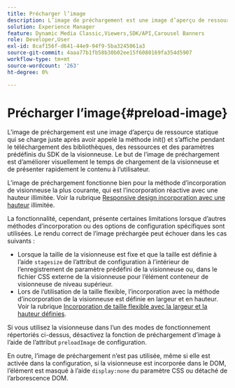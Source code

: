 ```yaml
---
title: Précharger l’image
description: L’image de préchargement est une image d’aperçu de ressource statique qui se charge juste après avoir appelé la méthode init() et s’affiche pendant le téléchargement des bibliothèques, des ressources et des paramètres prédéfinis du SDK de la visionneuse. Le but de l’image de préchargement est d’améliorer visuellement le temps de chargement de la visionneuse et de présenter rapidement le contenu à l’utilisateur.
solution: Experience Manager
feature: Dynamic Media Classic,Viewers,SDK/API,Carousel Banners
role: Developer,User
exl-id: 8caf156f-d641-44e9-94f9-5ba3245061a3
source-git-commit: 4aaa77b1fb58b30b02ee15f6080169fa354d5907
workflow-type: tm+mt
source-wordcount: '263'
ht-degree: 0%

---
```


# Précharger l’image{#preload-image}

L’image de préchargement est une image d’aperçu de ressource statique qui se charge juste après avoir appelé la méthode init() et s’affiche pendant le téléchargement des bibliothèques, des ressources et des paramètres prédéfinis du SDK de la visionneuse. Le but de l’image de préchargement est d’améliorer visuellement le temps de chargement de la visionneuse et de présenter rapidement le contenu à l’utilisateur.

L’image de préchargement fonctionne bien pour la méthode d’incorporation de visionneuse la plus courante, qui est l’incorporation réactive avec une hauteur illimitée. Voir la rubrique [Responsive design incorporation avec une hauteur](../../c-html5-aem-asset-viewers/c-html5-aem-carousel/c-html5-aem-carousel.md#concept-b44f1df3c1c64d4e8b5565e7736bf95e) illimitée.

La fonctionnalité, cependant, présente certaines limitations lorsque d’autres méthodes d’incorporation ou des options de configuration spécifiques sont utilisées. Le rendu correct de l’image préchargée peut échouer dans les cas suivants :

* Lorsque la taille de la visionneuse est fixe et que la taille est définie à l’aide `stagesize` de l’attribut de configuration à l’intérieur de l’enregistrement de paramètre prédéfini de la visionneuse ou, dans le fichier CSS externe de la visionneuse pour l’élément conteneur de visionneuse de niveau supérieur.
* Lors de l’utilisation de la taille flexible, l’incorporation avec la méthode d’incorporation de la visionneuse est définie en largeur et en hauteur. Voir la rubrique [Incorporation de taille flexible avec la largeur et la hauteur définies](../../c-html5-aem-asset-viewers/c-html5-aem-interactive-images/c-html5-aem-interactive-images.md#section-6bb5d3c502544ad18a58eafe12a13435).

Si vous utilisez la visionneuse dans l’un des modes de fonctionnement répertoriés ci-dessus, désactivez la fonction de préchargement d’image à l’aide de l’attribut `preloadImage` de configuration.

En outre, l’image de préchargement n’est pas utilisée, même si elle est activée dans la configuration, si la visionneuse est incorporée dans le DOM, l’élément est masqué à l’aide `display:none` du paramètre CSS ou détaché de l’arborescence DOM.
